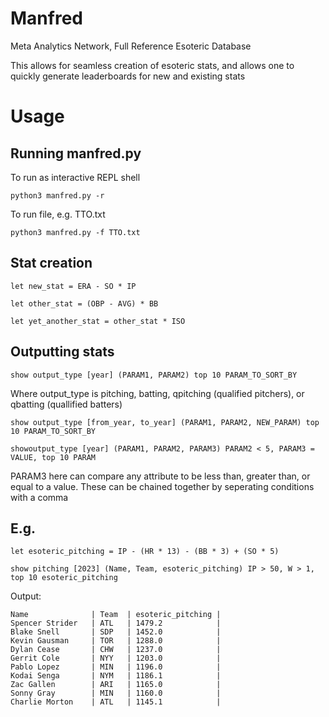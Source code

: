 # Manfred
Meta Analytics Network, Full Reference Esoteric Database

This allows for seamless creation of esoteric stats, and allows one to quickly generate leaderboards for new and existing stats

# Usage

## Running manfred.py
To run as interactive REPL shell
```
python3 manfred.py -r
```
To run file, e.g. TTO.txt
```
python3 manfred.py -f TTO.txt
```


## Stat creation
```
let new_stat = ERA - SO * IP

let other_stat = (OBP - AVG) * BB

let yet_another_stat = other_stat * ISO
```
## Outputting stats
```
show output_type [year] (PARAM1, PARAM2) top 10 PARAM_TO_SORT_BY
```
Where output_type is pitching, batting, qpitching (qualified pitchers), or qbatting (quallified batters)
```
show output_type [from_year, to_year] (PARAM1, PARAM2, NEW_PARAM) top 10 PARAM_TO_SORT_BY

showoutput_type [year] (PARAM1, PARAM2, PARAM3) PARAM2 < 5, PARAM3 = VALUE, top 10 PARAM
```
PARAM3 here can compare any attribute to be less than, greater than, or equal to a value. These can be chained together by seperating conditions with a comma

## E.g.
```
let esoteric_pitching = IP - (HR * 13) - (BB * 3) + (SO * 5)

show pitching [2023] (Name, Team, esoteric_pitching) IP > 50, W > 1, top 10 esoteric_pitching
```
Output: 
```
Name              | Team  | esoteric_pitching | 
Spencer Strider   | ATL   | 1479.2            |
Blake Snell       | SDP   | 1452.0            |
Kevin Gausman     | TOR   | 1288.0            |
Dylan Cease       | CHW   | 1237.0            |
Gerrit Cole       | NYY   | 1203.0            |
Pablo Lopez       | MIN   | 1196.0            |
Kodai Senga       | NYM   | 1186.1            |
Zac Gallen        | ARI   | 1165.0            |
Sonny Gray        | MIN   | 1160.0            |
Charlie Morton    | ATL   | 1145.1            |
```
